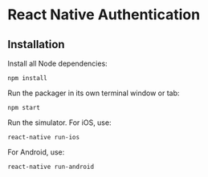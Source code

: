 # React Native Authentication

## Installation

Install all Node dependencies:

```
npm install
```

Run the packager in its own terminal window or tab:

```
npm start
```

Run the simulator. For iOS, use:

```
react-native run-ios
```

For Android, use:

```
react-native run-android
```
